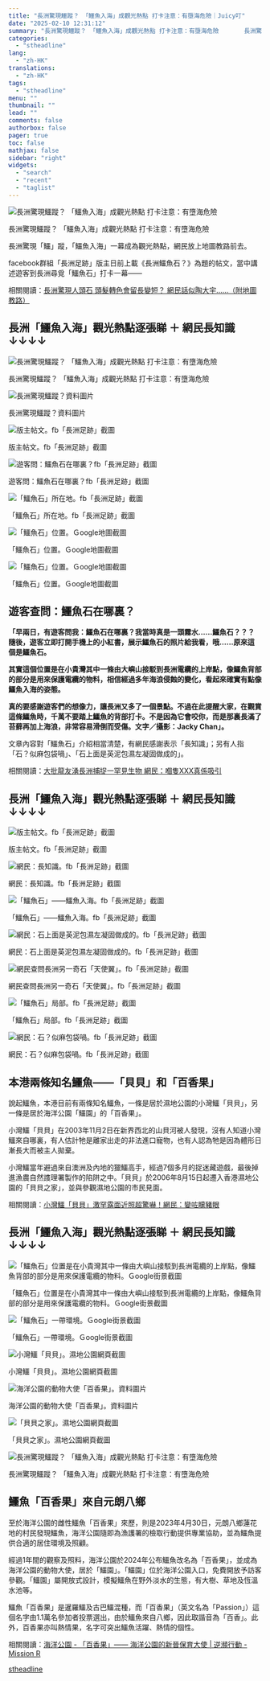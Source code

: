 ```yaml
---
title: "長洲驚現鱷蹤？ 「鱷魚入海」成觀光熱點 打卡注意：有墮海危險｜Juicy叮"
date: "2025-02-10 12:31:12"
summary: "長洲驚現鱷蹤？ 「鱷魚入海」成觀光熱點 打卡注意：有墮海危險       長洲驚現「鱷」蹤，..."
categories:
  - "stheadline"
lang:
  - "zh-HK"
translations:
  - "zh-HK"
tags:
  - "stheadline"
menu: ""
thumbnail: ""
lead: ""
comments: false
authorbox: false
pager: true
toc: false
mathjax: false
sidebar: "right"
widgets:
  - "search"
  - "recent"
  - "taglist"
---
```


![長洲驚現鱷蹤？ 「鱷魚入海」成觀光熱點 打卡注意：有墮海危險](https://image.stheadline.com/f/680p0/0x0/100/none/0c1bf54c302b7cfd6ccbd1110359253c/stheadline/inewsmedia/20250210/_2025021012233686105.jpg)

長洲驚現鱷蹤？ 「鱷魚入海」成觀光熱點 打卡注意：有墮海危險




長洲驚現「鱷」蹤，「鱷魚入海」一幕成為觀光熱點，網民放上地圖教路前去。

facebook群組「長洲足跡」版主日前上載《長洲鱷魚石？》為題的帖文，當中講述遊客到長洲尋覓「鱷魚石」打卡一幕——

相關閱讀：[長洲驚現人頭石 頭髮轉色會留長變短？ 網民話似陶大宇......（附地圖教路）](https://www.stheadline.com/local-topics/3335169/%E9%95%B7%E6%B4%B2%E9%A9%9A%E7%8F%BE%E4%BA%BA%E9%A0%AD%E7%9F%B3%E9%A0%AD%E9%AB%AE%E8%BD%89%E8%89%B2%E6%9C%83%E7%95%99%E9%95%B7%E8%AE%8A%E7%9F%AD-%E7%B6%B2%E6%B0%91%E8%A9%B1%E4%BC%BC%E9%99%B6%E5%A4%A7%E5%AE%87%E9%99%84%E5%9C%B0%E5%9C%96%E6%95%99%E8%B7%AFJuicy%E5%8F%AE)

長洲「鱷魚入海」觀光熱點逐張睇 ＋ 網民長知識↓↓↓↓
---------------------------

 ![長洲驚現鱷蹤？ 「鱷魚入海」成觀光熱點 打卡注意：有墮海危險](https://image.hkhl.hk/f/1024p0/0x0/100/none/de1acba479dade1ef4738cd02eca6a0e/2025-02/20250210_Crocodile_FBV2.png)


長洲驚現鱷蹤？ 「鱷魚入海」成觀光熱點 打卡注意：有墮海危險



 ![長洲驚現鱷蹤？資料圖片](https://image.hkhl.hk/f/1024p0/0x0/100/none/bab1c9ca9a556cf56ecbc5bab7d5ec35/2025-02/1_1_26.jpg)


長洲驚現鱷蹤？資料圖片



 ![版主帖文。fb「長洲足跡」截圖](https://image.hkhl.hk/f/1024p0/0x0/100/none/fe9e3fef086af6072b7041995f2dd92d/2025-02/2_1_28.png)


版主帖文。fb「長洲足跡」截圖



 ![遊客問：鱷魚石在哪裏？fb「長洲足跡」截圖](https://image.hkhl.hk/f/1024p0/0x0/100/none/d24dee978a29ea734c91a606e4995a8a/2025-02/3_2_8.jpg)


遊客問：鱷魚石在哪裏？fb「長洲足跡」截圖



 ![「鱷魚石」所在地。fb「長洲足跡」截圖](https://image.hkhl.hk/f/1024p0/0x0/100/none/5e5cd964a364d41d690ede78e76dc487/2025-02/4_1_22.jpg)


「鱷魚石」所在地。fb「長洲足跡」截圖



 ![「鱷魚石」位置。Ｇoogle地圖截圖](https://image.hkhl.hk/f/1024p0/0x0/100/none/23bc42737bd6b883bafd873fb0542201/2025-02/5_2_9.jpg)


「鱷魚石」位置。Ｇoogle地圖截圖



 ![「鱷魚石」位置。Ｇoogle地圖截圖](https://image.hkhl.hk/f/1024p0/0x0/100/none/8b2944241d92db2c4cde65d75fbdb2f8/2025-02/5A.jpg)


「鱷魚石」位置。Ｇoogle地圖截圖


遊客查問：鱷魚石在哪裏？
------------

**「早兩日，有遊客問我：鱷魚石在哪裏？我當時真是一頭霧水……鱷魚石？？？隨後，遊客立即打開手機上的小紅書，展示鱷魚石的照片給我看，哦……原來這個是鱷魚石。**

**其實這個位置是在小貴灣其中一條由大嶼山接駁到長洲電纜的上岸點，像鱷魚背部的部分是用來保護電纜的物料，相信經過多年海浪侵蝕的變化，看起來確實有點像鱷魚入海的姿態。**

**真的要感謝遊客們的想像力，讓長洲又多了一個景點。不過在此提醒大家，在觀賞這條鱷魚時，千萬不要踏上鱷魚的背部打卡。不是因為它會咬你，而是那裏長滿了苔蘚再加上海浪，非常容易滑倒而受傷。文字／攝影：Jacky Chan」。**

文章內容對「鱷魚石」介紹相當清楚，有網民感謝表示「長知識」；另有人指「石？似麻包袋喎」、「石上面是英泥包濕左凝固做成的」。

相關閱讀：[大批龍友湧長洲捕捉一罕見生物 網民：嗰隻XXX真係吸引](https://www.stheadline.com/local-topics/3373313/%E5%A4%A7%E6%89%B9%E9%BE%8D%E5%8F%8B%E6%B9%A7%E9%95%B7%E6%B4%B2%E6%8D%95%E6%8D%89%E4%B8%80%E7%BD%95%E8%A6%8B%E7%94%9F%E7%89%A9-%E7%B6%B2%E6%B0%91%E5%97%B0%E9%9A%BBXXX%E7%9C%9F%E4%BF%82%E5%90%B8%E5%BC%95Juicy%E5%8F%AE)

長洲「鱷魚入海」觀光熱點逐張睇 ＋ 網民長知識↓↓↓↓
---------------------------

 ![版主帖文。fb「長洲足跡」截圖](https://image.hkhl.hk/f/1024p0/0x0/100/none/975b9713f7f4c0b6eb9abdde77dbbe05/2025-02/7N2_3.jpg)


版主帖文。fb「長洲足跡」截圖



 ![網民：長知識。fb「長洲足跡」截圖](https://image.hkhl.hk/f/1024p0/0x0/100/none/88c09d5834ece13e955ab11c8d0dbe52/2025-02/8_0_56.png)


網民：長知識。fb「長洲足跡」截圖



 ![「鱷魚石」——鱷魚入海。fb「長洲足跡」截圖](https://image.hkhl.hk/f/1024p0/0x0/100/none/5cd2544ff40af955deb6d1f57ba23ce0/2025-02/9_1_14.jpg)


「鱷魚石」——鱷魚入海。fb「長洲足跡」截圖



 ![網民：石上面是英泥包濕左凝固做成的。fb「長洲足跡」截圖](https://image.hkhl.hk/f/1024p0/0x0/100/none/e5af15a31c40f46f8cd3c64ab4cdaf86/2025-02/10_0_54.png)


網民：石上面是英泥包濕左凝固做成的。fb「長洲足跡」截圖



 ![網民查問長洲另一奇石「天使翼」。fb「長洲足跡」截圖  ​](https://image.hkhl.hk/f/1024p0/0x0/100/none/d7d9c0920e7a86d4726773b227bf549b/2025-02/catsADD_0.jpg)


網民查問長洲另一奇石「天使翼」。fb「長洲足跡」截圖 ​



 ![「鱷魚石」局部。fb「長洲足跡」截圖](https://image.hkhl.hk/f/1024p0/0x0/100/none/25974da23ca15d08bc54e96eee7ba0be/2025-02/11_1_14.jpg)


「鱷魚石」局部。fb「長洲足跡」截圖



 ![網民：石？似麻包袋喎。fb「長洲足跡」截圖](https://image.hkhl.hk/f/1024p0/0x0/100/none/a9185d6cd4cd2f042fcceee9bf1717d3/2025-02/12_0_44.png)


網民：石？似麻包袋喎。fb「長洲足跡」截圖


本港兩條知名鱷魚——「貝貝」和「百香果」
--------------------

說起鱷魚，本港目前有兩條知名鱷魚，一條是居於濕地公園的小灣鱷「貝貝」，另一條是居於海洋公園「鱷園」的「百香果」。

小灣鱷「貝貝」在2003年11月2日在新界西北的山貝河被人發現，沒有人知道小灣鱷來自哪裏，有人估計牠是離家出走的非法進口寵物，也有人認為牠是因為體形日漸長大而被主人拋棄。

小灣鱷當年避過來自澳洲及內地的獵鱷高手，經過7個多月的捉迷藏遊戲，最後掉進漁農自然謢理署製作的陷阱之中。「貝貝」於2006年8月15日起遷入香港濕地公園的「貝貝之家」，並與參觀濕地公園的市民見面。

相關閱讀：[小灣鱷「貝貝」激罕露面近照超驚嚇！網民：變咗矇豬眼](https://www.stheadline.com/local-topics/3233249/%E5%B0%8F%E7%81%A3%E9%B1%B7%E8%B2%9D%E8%B2%9D%E6%BF%80%E7%BD%95%E9%9C%B2%E9%9D%A2%E8%BF%91%E7%85%A7%E8%B6%85%E9%A9%9A%E5%9A%87%E7%B6%B2%E6%B0%91%E8%AE%8A%E5%92%97%E7%9F%87%E8%B1%AC%E7%9C%BC%E4%BB%B2XXXXJuicy%E5%8F%AE)

長洲「鱷魚入海」觀光熱點逐張睇 ＋ 網民長知識↓↓↓↓
---------------------------

 ![「鱷魚石」位置是在小貴灣其中一條由大嶼山接駁到長洲電纜的上岸點，像鱷魚背部的部分是用來保護電纜的物料。Ｇoogle街景截圖](https://image.hkhl.hk/f/1024p0/0x0/100/none/0e9e609b5a5de62487bf27c46099123d/2025-02/13N3_0.jpg)


「鱷魚石」位置是在小貴灣其中一條由大嶼山接駁到長洲電纜的上岸點，像鱷魚背部的部分是用來保護電纜的物料。Ｇoogle街景截圖



 ![「鱷魚石」一帶環境。Ｇoogle街景截圖](https://image.hkhl.hk/f/1024p0/0x0/100/none/a3d74ec41f65529d93e4457c6dbd73a0/2025-02/15_1_4.jpg)


「鱷魚石」一帶環境。Ｇoogle街景截圖



 ![小灣鱷「貝貝」。濕地公園網頁截圖](https://image.hkhl.hk/f/1024p0/0x0/100/none/ce864fc854af8427ab63906c7c518213/2025-02/18_11.jpg)


小灣鱷「貝貝」。濕地公園網頁截圖



 ![海洋公園的動物大使「百香果」。資料圖片](https://image.hkhl.hk/f/1024p0/0x0/100/none/80c0214e702d37c8a6a23c030ce95697/2025-02/19_1.jpeg)


海洋公園的動物大使「百香果」。資料圖片



 ![「貝貝之家」。濕地公園網頁截圖](https://image.hkhl.hk/f/1024p0/0x0/100/none/20d031bb0a0180c786618dd65db535f1/2025-02/20_6.jpg)


「貝貝之家」。濕地公園網頁截圖



 ![長洲驚現鱷蹤？ 「鱷魚入海」成觀光熱點 打卡注意：有墮海危險](https://image.hkhl.hk/f/1024p0/0x0/100/none/af719e60971095eac064658d9a9c7604/2025-02/20250210_NEWS_Crocodile.png)


長洲驚現鱷蹤？ 「鱷魚入海」成觀光熱點 打卡注意：有墮海危險


鱷魚「百香果」來自元朗八鄉
-------------

至於海洋公園的雌性鱷魚「百香果」來歷，則是2023年4月30日，元朗八鄉蓮花地的村民發現鱷魚，海洋公園隨即為漁護署的檢取行動提供專業協助，並為鱷魚提供合適的居住環境及照顧。

經過1年間的觀察及照料，海洋公園於2024年公布鱷魚改名為「百香果」，並成為海洋公園的動物大使，居於「鱷園」。「鱷園」位於海洋公園入口，免費開放予訪客參觀。「鱷園」屬開放式設計，模擬鱷魚在野外淡水的生態，有大樹、草地及恆溫水池等。

鱷魚「百香果」是暹羅鱷及古巴鱷混種，而「百香果」（英文名為「Passion」）這個名字由1.1萬名參加者投票選出，由於鱷魚來自八鄉，因此取諧音為「百香」。此外，百香果亦叫熱情果，名字可突出鱷魚活躍、熱情的個性。

相關閱讀：[海洋公園 - 「百香果」—— 海洋公園的新晉保育大使 | 逆瀕行動 - Mission R](https://www.stheadline.com/columnists/education/3333017/%E6%B5%B7%E6%B4%8B%E5%85%AC%E5%9C%92-%E7%99%BE%E9%A6%99%E6%9E%9C-%E6%B5%B7%E6%B4%8B%E5%85%AC%E5%9C%92%E7%9A%84%E6%96%B0%E6%99%89%E4%BF%9D%E8%82%B2%E5%A4%A7%E4%BD%BF-%E9%80%86%E7%80%95%E8%A1%8C%E5%8B%95-Mission-R)

[stheadline](https://std.stheadline.com/realtime/article/2051848/即時-港聞-長洲驚現鱷蹤-鱷魚入海-成觀光熱點-打卡注意-有墮海危險-Juicy叮)

